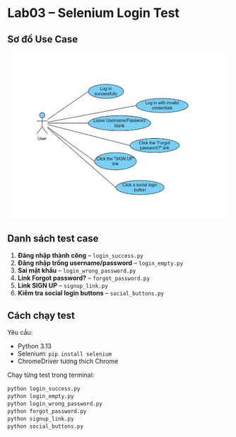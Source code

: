 # Lab03 – Selenium Login Test

## Sơ đồ Use Case
![Use Case Diagram](usecase.png)

## Danh sách test case

1. **Đăng nhập thành công** – `login_success.py`
2. **Đăng nhập trống username/password** – `login_empty.py`
3. **Sai mật khẩu** – `login_wrong_password.py`
4. **Link Forgot password?** – `forgot_password.py`
5. **Link SIGN UP** – `signup_link.py`
6. **Kiểm tra social login buttons** – `social_buttons.py`

## Cách chạy test

Yêu cầu:
- Python 3.13
- Selenium: `pip install selenium`
- ChromeDriver tương thích Chrome

Chạy từng test trong terminal:
```bash
python login_success.py
python login_empty.py
python login_wrong_password.py
python forgot_password.py
python signup_link.py
python social_buttons.py
